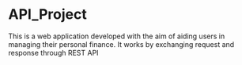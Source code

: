 # API_Project
This is a web application developed with the aim of aiding users in managing their personal finance. It works by exchanging request and response through REST API
